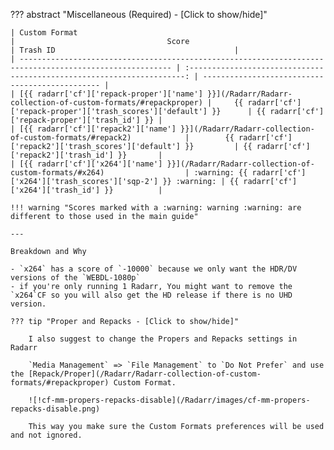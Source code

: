 ??? abstract "Miscellaneous (Required) - [Click to show/hide]"

    | Custom Format                                                                                            |                                  Score                                  | Trash ID                                        |
    | -------------------------------------------------------------------------------------------------------- | :---------------------------------------------------------------------: | ----------------------------------------------- |
    | [{{ radarr['cf']['repack-proper']['name'] }}](/Radarr/Radarr-collection-of-custom-formats/#repackproper) |     {{ radarr['cf']['repack-proper']['trash_scores']['default'] }}      | {{ radarr['cf']['repack-proper']['trash_id'] }} |
    | [{{ radarr['cf']['repack2']['name'] }}](/Radarr/Radarr-collection-of-custom-formats/#repack2)            |        {{ radarr['cf']['repack2']['trash_scores']['default'] }}         | {{ radarr['cf']['repack2']['trash_id'] }}       |
    | [{{ radarr['cf']['x264']['name'] }}](/Radarr/Radarr-collection-of-custom-formats/#x264)                  | :warning: {{ radarr['cf']['x264']['trash_scores']['sqp-2'] }} :warning: | {{ radarr['cf']['x264']['trash_id'] }}          |

    !!! warning "Scores marked with a :warning: warning :warning: are different to those used in the main guide"

    ---

    Breakdown and Why

    - `x264` has a score of `-10000` because we only want the HDR/DV versions of the `WEBDL-1080p`
    - if you're only running 1 Radarr, You might want to remove the `x264`CF so you will also get the HD release if there is no UHD version.

    ??? tip "Proper and Repacks - [Click to show/hide]"

        I also suggest to change the Propers and Repacks settings in Radarr

        `Media Management` => `File Management` to `Do Not Prefer` and use the [Repack/Proper](/Radarr/Radarr-collection-of-custom-formats/#repackproper) Custom Format.

        ![!cf-mm-propers-repacks-disable](/Radarr/images/cf-mm-propers-repacks-disable.png)

        This way you make sure the Custom Formats preferences will be used and not ignored.

